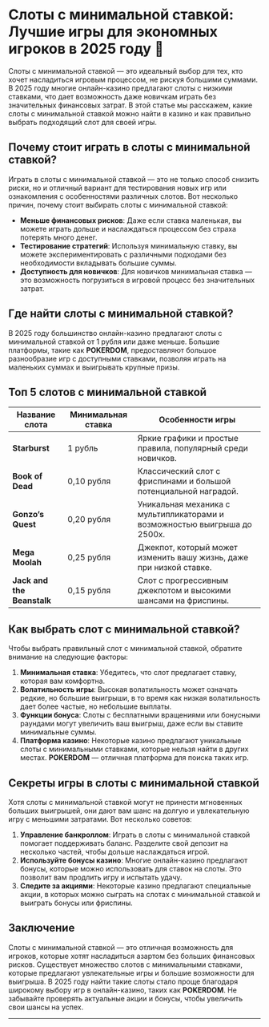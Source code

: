 # Слоты с минимальной ставкой: Лучшие игры для экономных игроков в 2025 году 🎰

Слоты с минимальной ставкой — это идеальный выбор для тех, кто хочет насладиться игровым процессом, не рискуя большими суммами. В 2025 году многие онлайн-казино предлагают слоты с низкими ставками, что дает возможность даже новичкам играть без значительных финансовых затрат. В этой статье мы расскажем, какие слоты с минимальной ставкой можно найти в казино и как правильно выбрать подходящий слот для своей игры.

## Почему стоит играть в слоты с минимальной ставкой?

Играть в слоты с минимальной ставкой — это не только способ снизить риски, но и отличный вариант для тестирования новых игр или ознакомления с особенностями различных слотов. Вот несколько причин, почему стоит выбирать слоты с минимальной ставкой:

- **Меньше финансовых рисков**: Даже если ставка маленькая, вы можете играть дольше и наслаждаться процессом без страха потерять много денег.
- **Тестирование стратегий**: Используя минимальную ставку, вы можете экспериментировать с различными подходами без необходимости вкладывать большие суммы.
- **Доступность для новичков**: Для новичков минимальная ставка — это возможность погрузиться в игровой процесс без значительных затрат.

## Где найти слоты с минимальной ставкой?

В 2025 году большинство онлайн-казино предлагают слоты с минимальной ставкой от 1 рубля или даже меньше. Большие платформы, такие как **POKERDOM**, предоставляют большое разнообразие игр с доступными ставками, позволяя играть на маленьких суммах и выигрывать крупные призы.

## Топ 5 слотов с минимальной ставкой

| Название слота             | Минимальная ставка  | Особенности игры                                              |
|----------------------------|---------------------|---------------------------------------------------------------|
| **Starburst**               | 1 рубль             | Яркие графики и простые правила, популярный среди новичков.    |
| **Book of Dead**            | 0,10 рубля          | Классический слот с фриспинами и большой потенциальной наградой.|
| **Gonzo’s Quest**           | 0,20 рубля          | Уникальная механика с мультипликаторами и возможностью выигрыша до 2500x. |
| **Mega Moolah**             | 0,25 рубля          | Джекпот, который может изменить вашу жизнь, даже при низкой ставке.|
| **Jack and the Beanstalk**  | 0,15 рубля          | Слот с прогрессивным джекпотом и высокими шансами на фриспины.  |

## Как выбрать слот с минимальной ставкой?

Чтобы выбрать правильный слот с минимальной ставкой, обратите внимание на следующие факторы:

1. **Минимальная ставка**: Убедитесь, что слот предлагает ставку, которая вам комфортна.
2. **Волатильность игры**: Высокая волатильность может означать редкие, но большие выигрыши, в то время как низкая волатильность дает более частые, но небольшие выплаты.
3. **Функции бонуса**: Слоты с бесплатными вращениями или бонусными раундами могут увеличить ваш выигрыш, даже если вы ставите минимальные суммы.
4. **Платформа казино**: Некоторые казино предлагают уникальные слоты с минимальными ставками, которые нельзя найти в других местах. **POKERDOM** — отличная платформа для поиска таких игр.

## Секреты игры в слоты с минимальной ставкой

Хотя слоты с минимальной ставкой могут не принести мгновенных больших выигрышей, они дают вам шанс на долгую и увлекательную игру с меньшими затратами. Вот несколько советов:

1. **Управление банкроллом**: Играть в слоты с минимальной ставкой помогает поддерживать баланс. Разделите свой депозит на несколько частей, чтобы дольше наслаждаться игрой.
2. **Используйте бонусы казино**: Многие онлайн-казино предлагают бонусы, которые можно использовать для ставок на слоты. Это позволит вам продлить игру и испытать удачу.
3. **Следите за акциями**: Некоторые казино предлагают специальные акции, в которых можно сыграть на слотах с минимальной ставкой и выиграть бонусы или фриспины.

## Заключение

Слоты с минимальной ставкой — это отличная возможность для игроков, которые хотят насладиться азартом без больших финансовых рисков. Существует множество слотов с минимальными ставками, которые предлагают увлекательные игры и большие возможности для выигрыша. В 2025 году найти такие слоты стало проще благодаря широкому выбору игр в онлайн-казино, таких как **POKERDOM**. Не забывайте проверять актуальные акции и бонусы, чтобы увеличить свои шансы на успех.

---
